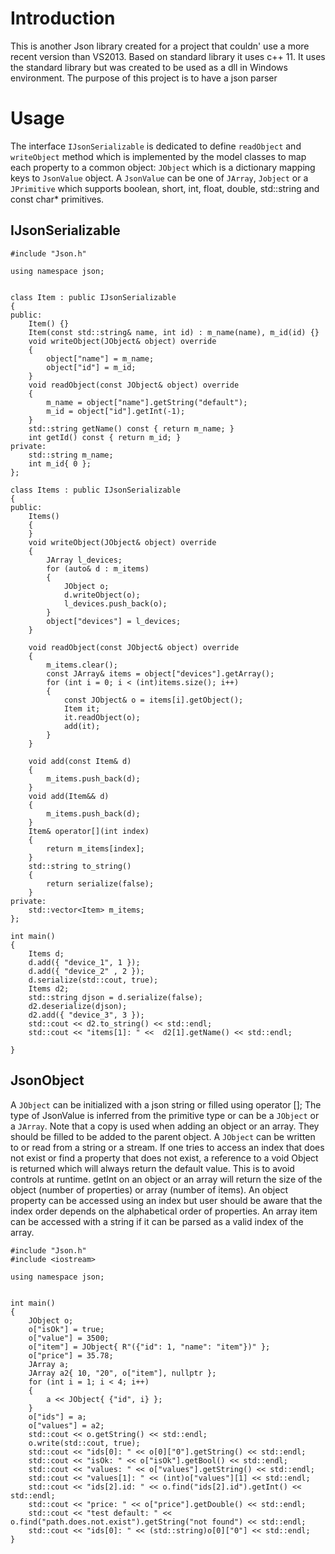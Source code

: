 # Introduction
This is another Json library created for a project that couldn' use a more recent version than VS2013. Based on standard library it uses c++ 11.
It uses the standard library but was created to be used as a dll in Windows environment.
The purpose of this project is to have a json parser 
# Usage
The interface `IJsonSerializable` is dedicated to define `readObject` and `writeObject` method which is implemented by the model classes to map each property to a common object: `JObject` which is a dictionary mapping keys to `JsonValue` object.
A `JsonValue` can be one of `JArray`, `Jobject` or a `JPrimitive` which supports boolean, short, int, float, double, std::string and const char* primitives.
## IJsonSerializable
```assembly_x86
#include "Json.h"

using namespace json;


class Item : public IJsonSerializable
{
public:
    Item() {}
    Item(const std::string& name, int id) : m_name(name), m_id(id) {}
    void writeObject(JObject& object) override
    {
        object["name"] = m_name;
        object["id"] = m_id;
    }
    void readObject(const JObject& object) override
    {
        m_name = object["name"].getString("default");
        m_id = object["id"].getInt(-1);
    }
    std::string getName() const { return m_name; }
    int getId() const { return m_id; }
private:
    std::string m_name;
    int m_id{ 0 };
};

class Items : public IJsonSerializable
{
public:
    Items()
    {
    }
    void writeObject(JObject& object) override
    {
        JArray l_devices;
        for (auto& d : m_items)
        {
            JObject o;
            d.writeObject(o);
            l_devices.push_back(o);
        }
        object["devices"] = l_devices;
    }

    void readObject(const JObject& object) override
    {
        m_items.clear();
        const JArray& items = object["devices"].getArray();
        for (int i = 0; i < (int)items.size(); i++)
        {
            const JObject& o = items[i].getObject();
            Item it;
            it.readObject(o);
            add(it);
        }
    }

    void add(const Item& d)
    {
        m_items.push_back(d);
    }
    void add(Item&& d)
    {
        m_items.push_back(d);
    }
    Item& operator[](int index)
    {
        return m_items[index];
    }
    std::string to_string()
    {
        return serialize(false);
    }
private:
    std::vector<Item> m_items;
};

int main()
{
    Items d;
    d.add({ "device_1", 1 });
    d.add({ "device_2" , 2 });
    d.serialize(std::cout, true);
    Items d2;
    std::string djson = d.serialize(false);
    d2.deserialize(djson);
    d2.add({ "device_3", 3 });
    std::cout << d2.to_string() << std::endl;
    std::cout << "items[1]: " <<  d2[1].getName() << std::endl;

}

```

## JsonObject
A `JObject` can be initialized with a json string or filled using operator []; The type of JsonValue is inferred from the primitive type or can be a `JObject` or a `JArray`.
Note that a copy is used when adding an object or an array. They should be filled to be added to the parent object.
A `JObject` can be written to or read from a string or a stream.
If one tries to access an index that does not exist or find a property that does not exist, a reference to a void Object is returned which will always return the default value. This is to avoid controls at runtime.
getInt on an object or an array will return the size of the object (number of properties) or array (number of items).
An object property can be accessed using an index but user should be aware that the index order depends on the alphabetical order of properties.
An array item can be accessed with a string if it can be parsed as a valid index of the array.

```assembly_x86
#include "Json.h"
#include <iostream>

using namespace json;


int main()
{
    JObject o;
    o["isOk"] = true;
    o["value"] = 3500;
    o["item"] = JObject{ R"({"id": 1, "name": "item"})" };
    o["price"] = 35.78;
    JArray a;
    JArray a2{ 10, "20", o["item"], nullptr };
    for (int i = 1; i < 4; i++)
    {
        a << JObject{ {"id", i} };
    }
    o["ids"] = a;
    o["values"] = a2;
    std::cout << o.getString() << std::endl;
    o.write(std::cout, true);
    std::cout << "ids[0]: " << o[0]["0"].getString() << std::endl;
    std::cout << "isOk: " << o["isOk"].getBool() << std::endl;
    std::cout << "values: " << o["values"].getString() << std::endl;
    std::cout << "values[1]: " << (int)o["values"][1] << std::endl;
    std::cout << "ids[2].id: " << o.find("ids[2].id").getInt() << std::endl;
    std::cout << "price: " << o["price"].getDouble() << std::endl;
    std::cout << "test default: " << o.find("path.does.not.exist").getString("not found") << std::endl;
    std::cout << "ids[0]: " << (std::string)o[0]["0"] << std::endl;
}

```